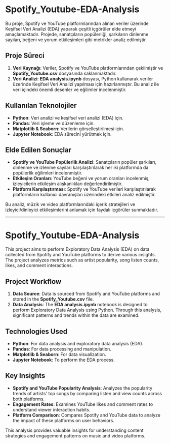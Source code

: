 # Spotify_Youtube-EDA-Analysis

Bu proje, Spotify ve YouTube platformlarından alınan veriler üzerinde Keşifsel Veri Analizi (EDA) yaparak çeşitli içgörüler elde etmeyi amaçlamaktadır. Projede, sanatçıların popülerliği, şarkıların dinlenme sayıları, beğeni ve yorum etkileşimleri gibi metrikler analiz edilmiştir.

## Proje Süreci
1. **Veri Kaynağı**: Veriler, Spotify ve YouTube platformlarından çekilmiştir ve **Spotify_Youtube.csv** dosyasında saklanmaktadır.
2. **Veri Analizi**: **EDA analysis.ipynb** dosyası, Python kullanarak veriler üzerinde Keşifsel Veri Analizi yapılması için hazırlanmıştır. Bu analiz ile veri içindeki önemli desenler ve eğilimler incelenmiştir.

## Kullanılan Teknolojiler
- **Python**: Veri analizi ve keşifsel veri analizi (EDA) için.
- **Pandas**: Veri işleme ve düzenleme için.
- **Matplotlib & Seaborn**: Verilerin görselleştirilmesi için.
- **Jupyter Notebook**: EDA sürecini yürütmek için.

## Elde Edilen Sonuçlar
- **Spotify ve YouTube Popülerlik Analizi**: Sanatçıların popüler şarkıları, dinlenme ve izlenme sayıları karşılaştırılarak her iki platformda da popülerlik eğilimleri incelenmiştir.
- **Etkileşim Oranları**: YouTube beğeni ve yorum oranları incelenmiş, izleyicilerin etkileşim alışkanlıkları değerlendirilmiştir.
- **Platform Karşılaştırması**: Spotify ve YouTube verileri karşılaştırılarak platformların kullanıcı davranışları üzerindeki etkileri analiz edilmiştir.

Bu analiz, müzik ve video platformlarındaki içerik stratejileri ve izleyici/dinleyici etkileşimlerini anlamak için faydalı içgörüler sunmaktadır.

---

# Spotify_Youtube-EDA-Analysis

This project aims to perform Exploratory Data Analysis (EDA) on data collected from Spotify and YouTube platforms to derive various insights. The project analyzes metrics such as artist popularity, song listen counts, likes, and comment interactions.

## Project Workflow
1. **Data Source**: Data is sourced from Spotify and YouTube platforms and stored in the **Spotify_Youtube.csv** file.
2. **Data Analysis**: The **EDA analysis.ipynb** notebook is designed to perform Exploratory Data Analysis using Python. Through this analysis, significant patterns and trends within the data are examined.

## Technologies Used
- **Python**: For data analysis and exploratory data analysis (EDA).
- **Pandas**: For data processing and manipulation.
- **Matplotlib & Seaborn**: For data visualization.
- **Jupyter Notebook**: To perform the EDA process.

## Key Insights
- **Spotify and YouTube Popularity Analysis**: Analyzes the popularity trends of artists' top songs by comparing listen and view counts across both platforms.
- **Engagement Rates**: Examines YouTube likes and comment rates to understand viewer interaction habits.
- **Platform Comparison**: Compares Spotify and YouTube data to analyze the impact of these platforms on user behaviors.

This analysis provides valuable insights for understanding content strategies and engagement patterns on music and video platforms.
